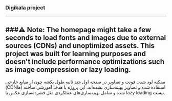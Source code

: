 ### Digikala project
---
###⚠️ Note: The homepage might take a few seconds to load fonts and images due to external sources (CDNs) and unoptimized assets. This project was built for learning purposes and doesn't include performance optimizations such as image compression or lazy loading.
---
ممکنه لود شدن فونت و تصاویر در صفحه اول چند ثانیه طول بکشه چون از منابع خارجی (CDNها) استفاده شده و تصاویر بهینه‌سازی نشده‌اند. این پروژه با هدف آموزشی ساخته شده و شامل بهینه‌سازی‌های عملکردی مثل فشرده‌سازی عکس یا lazy loading نیست.
